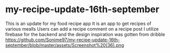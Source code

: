 # my-recipe-update-16th-september
This is an update for my food recipe app 
It is an app to get recipes of various mealls 
Users can add a recipe comment on a recipe post
I utilize firebase for the backend and the design inspiration was gotten from dribble
https://github.com/Sonime97/my-recipe-update-16th-september/blob/master/assets/Screenshot%20(36).png
